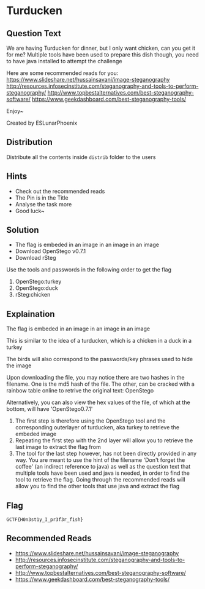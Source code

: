 # Turducken

## Question Text

We are having Turducken for dinner, but I only want chicken, can you get it for me?
Multiple tools have been used to prepare this dish though, you need to have java installed to attempt the challenge

Here are some recommended reads for you:
https://www.slideshare.net/hussainsavani/image-steganography
http://resources.infosecinstitute.com/steganography-and-tools-to-perform-steganography/
http://www.topbestalternatives.com/best-steganography-software/
https://www.geekdashboard.com/best-steganography-tools/

Enjoy~

Created by ESLunarPhoenix

## Distribution
Distribute all the contents inside `distrib` folder to the users

## Hints
* Check out the recommended reads
* The Pin is in the Title
* Analyse the task more
* Good luck~

## Solution
* The flag is embeded in an image in an image in an image
* Download OpenStego v0.7.1
* Download rSteg

Use the tools and passwords in the following order to get the flag
1. OpenStego:turkey
2. OpenStego:duck
3. rSteg:chicken

## Explaination

The flag is embeded in an image in an image in an image

This is similar to the idea of a turducken, which is a chicken in a duck in a turkey

The birds will also correspond to the passwords/key phrases used to hide the image

Upon downloading the file, you may notice there are two hashes in the filename. One is the md5 hash of the file. The other, can be cracked with a rainbow table online to retrive the original text: OpenStego

Alternatively, you can also view the hex values of the file, of which at the bottom, will have 'OpenStego0.7.1'

1. The first step is therefore using the OpenStego tool and the corresponding outerlayer of turducken, aka turkey to retrieve the embeded image
2. Repeating the first step with the 2nd layer will allow you to retrieve the last image to extract the flag from
3. The tool for the last step however, has not been directly provided in any way. You are meant to use the hint of the filename 'Don't forget the coffee' (an indirect reference to java) as well as the question text that multiple tools have been used and java is needed, in order to find the tool to retrieve the flag. Going through the recommended reads will allow you to find the other tools that use java and extract the flag

## Flag
`GCTF{H0n3st1y_I_pr3f3r_f1sh}`

## Recommended Reads
* https://www.slideshare.net/hussainsavani/image-steganography
* http://resources.infosecinstitute.com/steganography-and-tools-to-perform-steganography/
* http://www.topbestalternatives.com/best-steganography-software/
* https://www.geekdashboard.com/best-steganography-tools/
